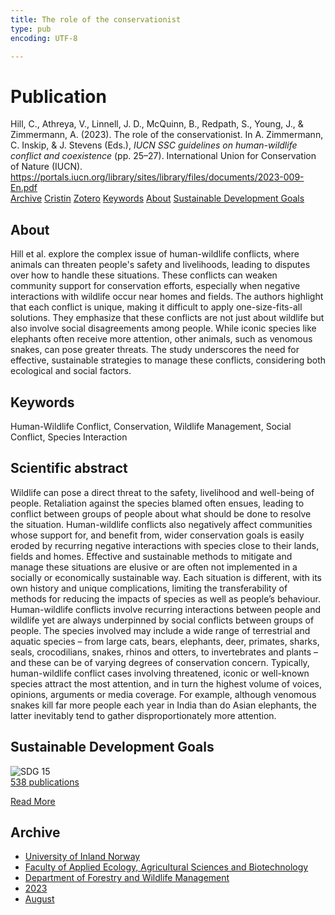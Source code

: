 ```yaml
---
title: The role of the conservationist
type: pub
encoding: UTF-8

---
```

<h1>Publication</h1>
<article id="csl-bib-container-IPDIXLWM" class="csl-bib-container">
  <div class="csl-bib-body"> <div class="csl-entry">Hill, C., Athreya, V., Linnell, J. D., McQuinn, B., Redpath, S., Young, J., &#38; Zimmermann, A. (2023). The role of the conservationist. In A. Zimmermann, C. Inskip, &#38; J. Stevens (Eds.), <i>IUCN SSC guidelines on human-wildlife conflict and coexistence</i> (pp. 25–27). International Union for Conservation of Nature (IUCN). <a href="https://portals.iucn.org/library/sites/library/files/documents/2023-009-En.pdf">https://portals.iucn.org/library/sites/library/files/documents/2023-009-En.pdf</a></div> </div>
  <div class="csl-bib-buttons">
    <a href="#taxonomy-article-IPDIXLWM" alt="archive" class="csl-bib-button">Archive</a>
    <a href="https://app.cristin.no/results/show.jsf?id=2168790" alt="Cristin" class="csl-bib-button">Cristin</a>
    <a href="http://zotero.org/groups/5881554/items/IPDIXLWM" alt="Zotero" class="csl-bib-button">Zotero</a>
    <a href="#keywords-article-IPDIXLWM" alt="keywords" class="csl-bib-button">Keywords</a>
    <a href="#about-article-IPDIXLWM" alt="about_pub" class="csl-bib-button">About</a>
    <a href="#sdg-article-IPDIXLWM" alt="sdg" class="csl-bib-button">Sustainable Development Goals</a>
  </div>
  <div id="csl-bib-meta-container-IPDIXLWM"></div>
</article>
<div id="csl-bib-meta-IPDIXLWM" class="csl-bib-meta">
  <article id="about-article-IPDIXLWM" class="about_pub-article">
    <h1>About</h1>
    Hill et al. explore the complex issue of human-wildlife conflicts, where animals can threaten people's safety and livelihoods, leading to disputes over how to handle these situations. These conflicts can weaken community support for conservation efforts, especially when negative interactions with wildlife occur near homes and fields. The authors highlight that each conflict is unique, making it difficult to apply one-size-fits-all solutions. They emphasize that these conflicts are not just about wildlife but also involve social disagreements among people. While iconic species like elephants often receive more attention, other animals, such as venomous snakes, can pose greater threats. The study underscores the need for effective, sustainable strategies to manage these conflicts, considering both ecological and social factors.
  </article>
  <article id="keywords-article-IPDIXLWM" class="keywords-article">
    <h1>Keywords</h1>
    Human-Wildlife Conflict, Conservation, Wildlife Management, Social Conflict, Species Interaction
  </article>
  <article id="abstract-article-IPDIXLWM" class="abstract-article">
    <h1>Scientific abstract</h1>
    Wildlife can pose a direct threat to the safety, livelihood and well-being of people. Retaliation against  the species blamed often ensues, leading to conflict between groups of people about what should be  done to resolve the situation. Human-wildlife conflicts also negatively affect communities whose support for, and benefit from, wider conservation goals is easily eroded by recurring negative interactions with species close to their lands, fields and homes. Effective and sustainable methods to mitigate and manage these situations are elusive or are often not implemented in a socially or  
economically sustainable way. Each situation is different, with its own history and unique complications, limiting the transferability of methods for reducing the impacts of species as well as people’s behaviour. 
Human-wildlife conflicts involve recurring interactions between people and wildlife yet are always underpinned by social conflicts between groups of people. The species involved may include a wide range of terrestrial and aquatic species – from large cats, bears, elephants, deer, primates, sharks, seals, crocodilians, snakes, rhinos and otters, to invertebrates and plants – and these can be of varying degrees of conservation concern. Typically, human-wildlife conflict cases involving threatened, iconic or well-known species attract the most attention, and in turn the highest volume of voices, opinions, arguments or media coverage. For example, although venomous snakes kill far more people each year in India than do Asian elephants, the latter inevitably tend to gather disproportionately more attention.
  </article>
  <article id="sdg-article-IPDIXLWM" class="sdg-article">
    <h1>Sustainable Development Goals</h1>
    <div class="sdg-container"><div id="sdg15" class="sdg">
        <img src="{{< params subfolder >}}images/sdg/sdg15_en.png" class="image" alt="SDG 15">
        <div class="sdg-overlay">
          <a href="{{< params subfolder >}}en/archive/?sdg=15#archive" class="sdg-publication-count"><span>538</span> publications</a>
          <p><a href="https://sdgs.un.org/goals/goal15" class="sdg-read-more">Read More</a></p>
        </div>
      </div></div>
  </article>
  <article id="taxonomy-article-IPDIXLWM" class="taxonomy-article">
    <h1>Archive</h1>
    <ul>
      <li><a href="{{< params subfolder >}}en/archive/?key=3DCRN523">University of Inland Norway</a></li>
      <li><a href="{{< params subfolder >}}en/archive/?key=T77LXH6D">Faculty of Applied Ecology, Agricultural Sciences and Biotechnology</a></li>
      <li><a href="{{< params subfolder >}}en/archive/?key=7TRARPE3">Department of Forestry and Wildlife Management</a></li>
      <li><a href="{{< params subfolder >}}en/archive/?key=WXLLSUEU">2023</a></li>
      <li><a href="{{< params subfolder >}}en/archive/?key=HN7NQVIT">August</a></li>
    </ul>
  </article>
</div>
